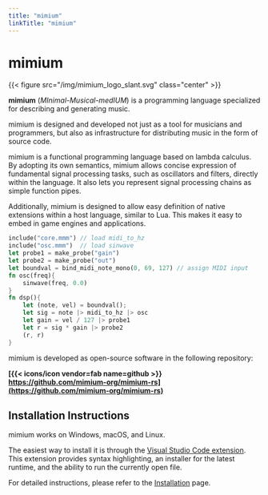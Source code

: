 ```yaml
---
title: "mimium"
linkTitle: "mimium"
---
```


# mimium

{{< figure src="/img/mimium_logo_slant.svg" class="center" >}}

**mimium** (*MInimal-Musical-medIUM*) is a programming language specialized for describing and generating music.

mimium is designed and developed not just as a tool for musicians and programmers, but also as infrastructure for distributing music in the form of source code.

mimium is a functional programming language based on lambda calculus. By adopting its own semantics, mimium allows concise expression of fundamental signal processing tasks, such as oscillators and filters, directly within the language. It also lets you represent signal processing chains as simple function pipes.

Additionally, mimium is designed to allow easy definition of native extensions within a host language, similar to Lua. This makes it easy to embed in game engines and applications.

```rust
include("core.mmm") // load midi_to_hz
include("osc.mmm")  // load sinwave
let probe1 = make_probe("gain")
let probe2 = make_probe("out")
let boundval = bind_midi_note_mono(0, 69, 127) // assign MIDI input
fn osc(freq){
    sinwave(freq, 0.0)
}
fn dsp(){
    let (note, vel) = boundval();
    let sig = note |> midi_to_hz |> osc
    let gain = vel / 127 |> probe1 
    let r = sig * gain |> probe2
    (r, r)
}
```

mimium is developed as open-source software in the following repository:

**[{{< icons/icon vendor=fab name=github >}} https://github.com/mimium-org/mimium-rs](https://github.com/mimium-org/mimium-rs)**

## Installation Instructions

mimium works on Windows, macOS, and Linux.

The easiest way to install it is through the [Visual Studio Code extension](https://github.com/mimium-org/mimium-language). This extension provides syntax highlighting, an installer for the latest runtime, and the ability to run the currently open file.

For detailed instructions, please refer to the [Installation](docs/users-guide/getting-started/) page.